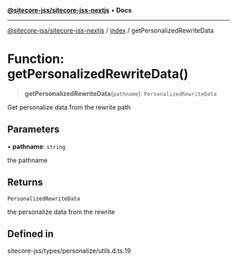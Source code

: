 [**@sitecore-jss/sitecore-jss-nextjs**](../../README.md) • **Docs**

***

[@sitecore-jss/sitecore-jss-nextjs](../../README.md) / [index](../README.md) / getPersonalizedRewriteData

# Function: getPersonalizedRewriteData()

> **getPersonalizedRewriteData**(`pathname`): `PersonalizedRewriteData`

Get personalize data from the rewrite path

## Parameters

• **pathname**: `string`

the pathname

## Returns

`PersonalizedRewriteData`

the personalize data from the rewrite

## Defined in

sitecore-jss/types/personalize/utils.d.ts:19
